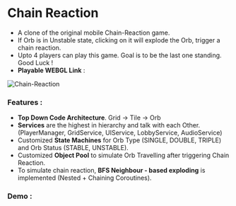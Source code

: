 # Chain Reaction
- A clone of the original mobile Chain-Reaction game.
- If Orb is in Unstable state, clicking on it will explode the Orb, trigger a chain reaction.
- Upto 4 players can play this game. Goal is to be the last one standing. Good Luck !
- **Playable WEBGL Link** :

![Chain-Reaction](https://github.com/brickster241/Chain-Reaction/assets/65897987/8c51b488-f990-413d-ac7d-e05a9ee9b604)

### Features :
- **Top Down Code Architecture**. Grid -> Tile -> Orb
- **Services** are the highest in hierarchy and talk with each Other. (PlayerManager, GridService, UIService, LobbyService, AudioService)
- Customized **State Machines** for Orb Type (SINGLE, DOUBLE, TRIPLE) and Orb Status (STABLE, UNSTABLE).
- Customized **Object Pool** to simulate Orb Travelling after triggering Chain Reaction.
- To simulate chain reaction, **BFS Neighbour - based exploding** is implemented (Nested + Chaining Coroutines).


### Demo :
